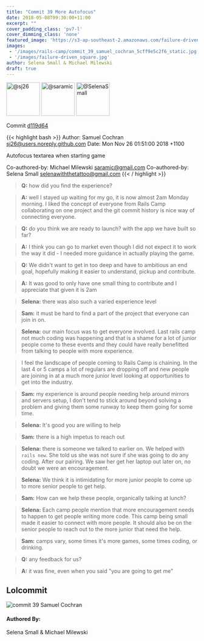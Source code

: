 ```yaml
---
title: "Commit 39 More Autofocus"
date: 2018-05-08T09:30:00+11:00
excerpt: ""
cover_padding_class: 'pv7-l'
cover_dimming_class: 'none'
featured_image: 'https://s3-ap-southeast-2.amazonaws.com/failure-driven-blog/railscamp-24-woodfield-hobart/commit_39_samuel_cochran_5cff9e5c2f6.gif'
images:
 - '/images/rails-camp/commit_39_samuel_cochran_5cff9e5c2f6_static.jpg'
 - '/images/failure-driven_square.jpg'
author: Selena Small & Michael Milewski 
draft: true
---
```


<img alt="@sj26" src="//github.com/sj26.png" style="display: inline; width: 88px;" height="88" />
<img alt="@saramic" src="//github.com/saramic.png" style="display: inline; width: 88px;" height="88" />
<img alt="@SelenaSmall" src="//github.com/SelenaSmall.png" style="display: inline; width: 88px;" height="88" />

Commit [d119d64](https://github.com/failure-driven/railscamp-search-term/commit/d119d649dde8d5ef00bfbfa46a5ae706a8ad7916)

{{< highlight bash >}}
Author: Samuel Cochran <sj26@users.noreply.github.com>
Date:   Mon Nov 26 01:51:00 2018 +1100

Autofocus textarea when starting game

Co-authored-by: Michael Milewski <saramic@gmail.com>
Co-authored-by: Selena Small <selenawiththetattoo@gmail.com>
{{< / highlight >}}

> **Q:** how did you find the experience?

> **A:** well I stayed up waiting for my go, it is now almost 2am Monday
> morning. I liked the concept of everyone from Rails Camp collaborating on one
> project and the git commit history is nice way of connecting everyone.

> **Q:** do you think we are ready to launch? with the app we have built so
> far?

> **A:** I think you can go to market even though I did not expect it to work
> the way it did - I needed more guidance in actually playing the game.

> **Q:** We didn't want to get in too deep and have to ambitious an end goal,
> hopefully making it easier to understand, pickup and contribute.

> **A:** It was good to only have one small thing to contribute and I
> appreciate that given it is 2am

> **Selena:** there was also such a varied experience level

> **Sam:** it must be hard to find a part of the project that everyone can join
> in on.

> **Selena:** our main focus was to get everyone involved. Last rails camp not
> much coding was happening and that is a shame for a lot of junior people come
> to these events and they could have really benefitted from talking to people
> with more experience.

> I feel the landscape of people coming to Rails Camp is chaining. In the last
> 4 or 5 camps a lot of regulars are dropping off and new people are joining in
> at a much more junior level looking at opportunities to get into the
> industry.

> **Sam:** my experience is around people needing help around mirrors and
> servers setup, I don't tend to stick around beyond solving a problem and
> giving them some runway to keep them going for some time.

> **Selena:** It's good you are willing to help

> **Sam:** there is a high impetus to reach out

> **Selena:** there is someone we talked to earlier on. We helped with `rails
> new`. She told us she was not sure if she was going to do any coding. After
> our pairing. We saw her get her laptop out later on, no doubt we were an
> encouragement.

> **Selena:** We think it is intimidating for more junior people to come up to
> more senior people to get help.

> **Sam:** How can we help these people, organically talking at lunch?

> **Selena:** Each camp people mention that more encouragement needs to happen
> to get people writing more code. This camp being small made it easier to
> connect with more people. It should also be on the senior people to reach out
> to the more junior that need the help.

> **Sam:** camps vary, some times it's more games, some times coding, or
> drinking.

> **Q:** any feedback for us?

> **A:** it was fine, even when you said "you are going to get me"

## Lolcommit

![commit 39 Samuel Cochran](https://s3-ap-southeast-2.amazonaws.com/failure-driven-blog/railscamp-24-woodfield-hobart/commit_39_samuel_cochran_5cff9e5c2f6.gif)

#### Authored By:

Selena Small & Michael Milewski
